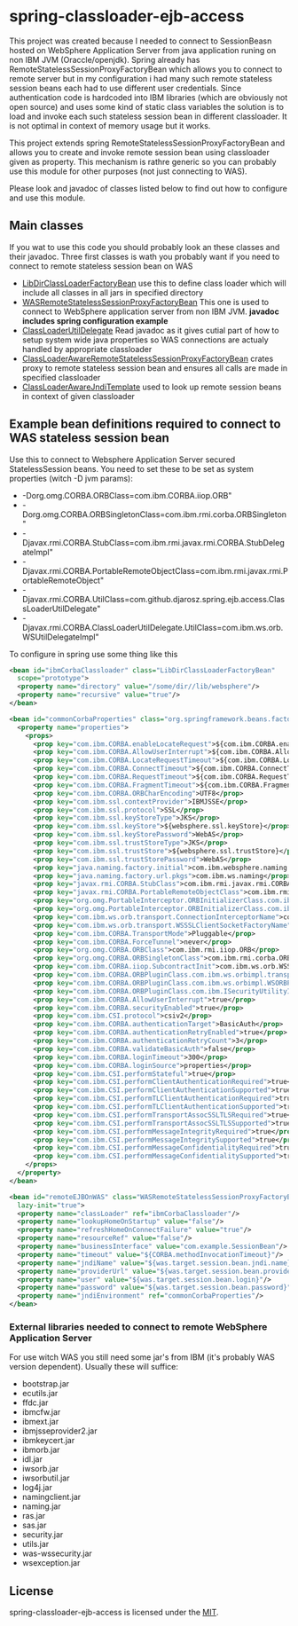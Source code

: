 # spring-classloader-ejb-access

This project was created because I needed to connect to SessionBeasn hosted on WebSphere Application Server from java application
runing on non IBM JVM (Oraccle/openjdk). Spring already has RemoteStatelessSessionProxyFactoryBean which allows you to connect to remote server
but in my configuration i had many such remote stateless session beans each had to use different user credentials.
Since authentication code is hardcoded into IBM libraries (which are obviously not open source) and uses some kind of static class variables the solution
is to load and invoke each such stateless session bean in different classloader. It is not optimal in context of memory usage but it works.

This project extends spring RemoteStatelessSessionProxyFactoryBean and allows you to create and invoke remote session bean using
classloader given as property. This mechanism is rathre generic so you can probably use this module for other purposes (not just connecting to WAS).

Please look and javadoc of classes listed below to find out how to configure and use this module.

## Main classes

If you wat to use this code you should probably look an these classes and their javadoc. Three first classes is wath you probably want
if you need to connect to remote stateless session bean on WAS

* [LibDirClassLoaderFactoryBean](./src/main/java/com/github/djarosz/spring/ejb/access/LibDirClassLoaderFactoryBean.java)
  use this to define class loader which will include all classes in all jars in specified directory
* [WASRemoteStatelessSessionProxyFactoryBean](./src/main/java/com/github/djarosz/spring/ejb/access/WASRemoteStatelessSessionProxyFactoryBean.java)
  This one is used to connect to WebSphere application server from non IBM JVM. **javadoc includes spring configuration example**
* [ClassLoaderUtilDelegate](./src/main/java/com/github/djarosz/spring/ejb/access/ClassLoaderUtilDelegate.java)
  Read javadoc as it gives cutial part of how to setup system wide java properties so WAS connections are actualy handled by appropriate classloader
* [ClassLoaderAwareRemoteStatelessSessionProxyFactoryBean](./src/main/java/com/github/djarosz/spring/ejb/access/ClassLoaderAwareRemoteStatelessSessionProxyFactoryBean.java)
  crates proxy to remote stateless session bean and ensures all calls are made in specified classloader
* [ClassLoaderAwareJndiTemplate](./src/main/java/com/github/djarosz/spring/ejb/access/ClassLoaderAwareJndiTemplate.java)
  used to look up remote session beans in context of given classloader

## Example bean definitions required to connect to WAS stateless session bean

Use this to connect to Websphere Application Server secured StatelessSession beans.
You need to set these to be set as system properties (witch -D jvm params):
- -Dorg.omg.CORBA.ORBClass=com.ibm.CORBA.iiop.ORB"
- -Dorg.omg.CORBA.ORBSingletonClass=com.ibm.rmi.corba.ORBSingleton"
- -Djavax.rmi.CORBA.StubClass=com.ibm.rmi.javax.rmi.CORBA.StubDelegateImpl"
- -Djavax.rmi.CORBA.PortableRemoteObjectClass=com.ibm.rmi.javax.rmi.PortableRemoteObject"
- -Djavax.rmi.CORBA.UtilClass=com.github.djarosz.spring.ejb.access.ClassLoaderUtilDelegate"
- -Djavax.rmi.CORBA.ClassLoaderUtilDelegate.UtilClass=com.ibm.ws.orb.WSUtilDelegateImpl"

To configure in spring use some thing like this

```xml
<bean id="ibmCorbaClassloader" class="LibDirClassLoaderFactoryBean"
  scope="prototype">
  <property name="directory" value="/some/dir//lib/websphere"/>
  <property name="recursive" value="true"/>
</bean>

<bean id="commonCorbaProperties" class="org.springframework.beans.factory.config.PropertiesFactoryBean">
  <property name="properties">
    <props>
      <prop key="com.ibm.CORBA.enableLocateRequest">${com.ibm.CORBA.enableLocateRequest}</prop>
      <prop key="com.ibm.CORBA.AllowUserInterrupt">${com.ibm.CORBA.AllowUserInterrupt}</prop>
      <prop key="com.ibm.CORBA.LocateRequestTimeout">${com.ibm.CORBA.LocateRequestTimeout}</prop>
      <prop key="com.ibm.CORBA.ConnectTimeout">${com.ibm.CORBA.ConnectTimeout}</prop>
      <prop key="com.ibm.CORBA.RequestTimeout">${com.ibm.CORBA.RequestTimeout}</prop>
      <prop key="com.ibm.CORBA.FragmentTimeout">${com.ibm.CORBA.FragmentTimeout}</prop>
      <prop key="com.ibm.CORBA.ORBCharEncoding">UTF8</prop>
      <prop key="com.ibm.ssl.contextProvider">IBMJSSE</prop>
      <prop key="com.ibm.ssl.protocol">SSL</prop>
      <prop key="com.ibm.ssl.keyStoreType">JKS</prop>
      <prop key="com.ibm.ssl.keyStore">${websphere.ssl.keyStore}</prop>
      <prop key="com.ibm.ssl.keyStorePassword">WebAS</prop>
      <prop key="com.ibm.ssl.trustStoreType">JKS</prop>
      <prop key="com.ibm.ssl.trustStore">${websphere.ssl.trustStore}</prop>
      <prop key="com.ibm.ssl.trustStorePassword">WebAS</prop>
      <prop key="java.naming.factory.initial">com.ibm.websphere.naming.WsnInitialContextFactory</prop>
      <prop key="java.naming.factory.url.pkgs">com.ibm.ws.naming</prop>
      <prop key="javax.rmi.CORBA.StubClass">com.ibm.rmi.javax.rmi.CORBA.StubDelegateImpl</prop>
      <prop key="javax.rmi.CORBA.PortableRemoteObjectClass">com.ibm.rmi.javax.rmi.PortableRemoteObject</prop>
      <prop key="org.omg.PortableInterceptor.ORBInitializerClass.com.ibm.ejs.ras.RasContextSupport"></prop>
      <prop key="org.omg.PortableInterceptor.ORBInitializerClass.com.ibm.ISecurityLocalObjectBaseL13Impl.CSIClientRI"></prop>
      <prop key="com.ibm.ws.orb.transport.ConnectionInterceptorName">com.ibm.ISecurityLocalObjectBaseL13Impl.SecurityConnectionInterceptor</prop>
      <prop key="com.ibm.ws.orb.transport.WSSSLClientSocketFactoryName">com.ibm.ws.security.orbssl.WSSSLClientSocketFactoryImpl</prop>
      <prop key="com.ibm.CORBA.TransportMode">Pluggable</prop>
      <prop key="com.ibm.CORBA.ForceTunnel">never</prop>
      <prop key="org.omg.CORBA.ORBClass">com.ibm.rmi.iiop.ORB</prop>
      <prop key="org.omg.CORBA.ORBSingletonClass">com.ibm.rmi.corba.ORBSingleton</prop>
      <prop key="com.ibm.CORBA.iiop.SubcontractInit">com.ibm.ws.orb.WSSubcontractInitImpl</prop>
      <prop key="com.ibm.CORBA.ORBPluginClass.com.ibm.ws.orbimpl.transport.WSTransport"></prop>
      <prop key="com.ibm.CORBA.ORBPluginClass.com.ibm.ws.orbimpl.WSORBPropertyManager"></prop>
      <prop key="com.ibm.CORBA.ORBPluginClass.com.ibm.ISecurityUtilityImpl.SecurityPropertyManager"></prop>
      <prop key="com.ibm.CORBA.AllowUserInterrupt">true</prop>
      <prop key="com.ibm.CORBA.securityEnabled">true</prop>
      <prop key="com.ibm.CSI.protocol">csiv2</prop>
      <prop key="com.ibm.CORBA.authenticationTarget">BasicAuth</prop>
      <prop key="com.ibm.CORBA.authenticationRetryEnabled">true</prop>
      <prop key="com.ibm.CORBA.authenticationRetryCount">3</prop>
      <prop key="com.ibm.CORBA.validateBasicAuth">false</prop>
      <prop key="com.ibm.CORBA.loginTimeout">300</prop>
      <prop key="com.ibm.CORBA.loginSource">properties</prop>
      <prop key="com.ibm.CSI.performStateful">true</prop>
      <prop key="com.ibm.CSI.performClientAuthenticationRequired">true</prop>
      <prop key="com.ibm.CSI.performClientAuthenticationSupported">true</prop>
      <prop key="com.ibm.CSI.performTLClientAuthenticationRequired">true</prop>
      <prop key="com.ibm.CSI.performTLClientAuthenticationSupported">true</prop>
      <prop key="com.ibm.CSI.performTransportAssocSSLTLSRequired">true</prop>
      <prop key="com.ibm.CSI.performTransportAssocSSLTLSSupported">true</prop>
      <prop key="com.ibm.CSI.performMessageIntegrityRequired">true</prop>
      <prop key="com.ibm.CSI.performMessageIntegritySupported">true</prop>
      <prop key="com.ibm.CSI.performMessageConfidentialityRequired">true</prop>
      <prop key="com.ibm.CSI.performMessageConfidentialitySupported">true</prop>
    </props>
  </property>
</bean>

<bean id="remoteEJBOnWAS" class="WASRemoteStatelessSessionProxyFactoryBean"
  lazy-init="true">
  <property name="classLoader" ref="ibmCorbaClassloader"/>
  <property name="lookupHomeOnStartup" value="false"/>
  <property name="refreshHomeOnConnectFailure" value="true"/>
  <property name="resourceRef" value="false"/>
  <property name="businessInterface" value="com.example.SessionBean"/>
  <property name="timeout" value="${CORBA.methodInvocationTimeout}"/>
  <property name="jndiName" value="${was.target.session.bean.jndi.name}"/>
  <property name="providerUrl" value="${was.target.session.bean.provider.url}"/>
  <property name="user" value="${was.target.session.bean.login}"/>
  <property name="password" value="${was.target.session.bean.password}"/>
  <property name="jndiEnvironment" ref="commonCorbaProperties"/>
</bean>
```

### External libraries needed to connect to remote WebSphere Application Server

For use witch WAS you still need some jar's from IBM (it's probably WAS version dependent). Usually these will suffice:
- bootstrap.jar
- ecutils.jar
- ffdc.jar
- ibmcfw.jar
- ibmext.jar
- ibmjsseprovider2.jar
- ibmkeycert.jar
- ibmorb.jar
- idl.jar
- iwsorb.jar
- iwsorbutil.jar
- log4j.jar
- namingclient.jar
- naming.jar
- ras.jar
- sas.jar
- security.jar
- utils.jar
- was-wssecurity.jar
- wsexception.jar

## License

spring-classloader-ejb-access is licensed under the [MIT](./LICENSE).
